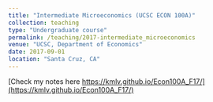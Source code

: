 ```yaml
---
title: "Intermediate Microeconomics (UCSC ECON 100A)"
collection: teaching
type: "Undergraduate course"
permalink: /teaching/2017-intermediate_microeconomics
venue: "UCSC, Department of Economics"
date: 2017-09-01
location: "Santa Cruz, CA"
---
```


[Check my notes here https://kmlv.github.io/Econ100A_F17/](https://kmlv.github.io/Econ100A_F17/)

<!-- Heading 1 -->
<!-- ====== -->

<!-- Heading 2 -->
<!-- ====== -->

<!-- Heading 3 -->
<!-- ====== -->
